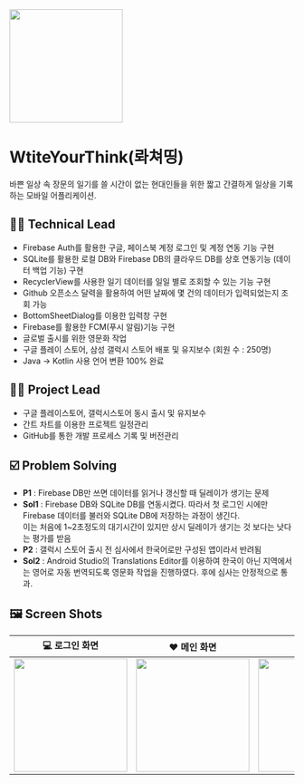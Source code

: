 <img src="https://user-images.githubusercontent.com/83625797/132083273-a7608015-11aa-4adc-92e1-eb49c0359b4b.png" width="200" >

# WtiteYourThink(롸쳐띵)  

바쁜 일상 속 장문의 일기를 쓸 시간이 없는 현대인들을 위한 짧고 간결하게 일상을 기록하는 모바일 어플리케이션.



## 👨‍💻 Technical Lead
* Firebase Auth를 활용한 구글, 페이스북 계정 로그인 및 계정 연동 기능 구현
* SQLite를 활용한 로컬 DB와 Firebase DB의 클라우드 DB를 상호 연동기능 (데이터 백업 기능) 구현
* RecyclerView를 사용한 일기 데이터를 일일 별로 조회할 수 있는 기능 구현
* Github 오픈소스 달력을 활용하여 어떤 날짜에 몇 건의 데이터가 입력되었는지 조회 가능
* BottomSheetDialog를 이용한 입력창 구현
* Firebase를 활용한 FCM(푸시 알림)기능 구현
* 글로벌 출시를 위한 영문화 작업
* 구글 플레이 스토어, 삼성 갤럭시 스토어 배포 및 유지보수 (회원 수 : 250명)
* Java -> Kotlin 사용 언어 변환 100% 완료

## 👱‍♂️ Project Lead  
* 구글 플레이스토어, 갤럭시스토어 동시 출시 및 유지보수
* 간트 차트를 이용한 프로젝트 일정관리 
* GitHub를 통한 개발 프로세스 기록 및 버전관리  

## ☑️ Problem Solving
* **P1** : Firebase DB만 쓰면 데이터를 읽거나 갱신할 때 딜레이가 생기는 문제
* **Sol1** : Firebase DB와 SQLite DB를 연동시켰다. 따라서 첫 로그인 시에만 Firebase 데이터를 불러와 SQLite DB에 저장하는 과정이 생긴다.  
  이는 처음에 1~2초정도의 대기시간이 있지만 상시 딜레이가 생기는 것 보다는 낫다는 평가를 받음
* **P2** : 갤럭시 스토어 출시 전 심사에서 한국어로만 구성된 앱이라서 반려됨
* **Sol2** :  Android Studio의 Translations Editor를 이용하여 한국이 아닌 지역에서는 영어로 자동 번역되도록 영문화 작업을 진행하였다. 후에 심사는 안정적으로 통과.

## 🖼️ Screen Shots
| 💻 로그인 화면| ❤️ 메인 화면|🗓️ 캘린더| 🖋️ 입력 창|
|---|---|---|---|
|<img src="https://user-images.githubusercontent.com/83625797/132083289-1affdb6c-0687-484a-bb82-af972ba41210.jpg" width = "200">|<img src="https://user-images.githubusercontent.com/83625797/132083293-be3a9018-912e-4760-882b-50126022b5da.jpg" width= "200">|<img src="https://user-images.githubusercontent.com/83625797/132083294-a54b4f5b-1081-4ac9-a2b3-e36169855112.jpg" width = "200">|<img src="https://user-images.githubusercontent.com/83625797/132083382-6f9edbf7-d10a-4007-b77b-e50ffb33de2e.jpg" width = "200">|





